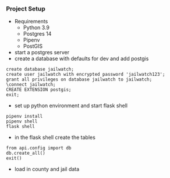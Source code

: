 ### Project Setup
* Requirements
  * Python 3.9
  * Postgres 14
  * Pipenv
  * PostGIS
* start a postgres server
* create a database with defaults for dev and add postgis
```
create database jailwatch;
create user jailwatch with encrypted password 'jailwatch123';
grant all privileges on database jailwatch to jailwatch;
\connect jailwatch;
CREATE EXTENSION postgis;
exit;
```
* set up python environment and start flask shell
```
pipenv install
pipenv shell
flask shell
```
* in the flask shell create the tables
```
from api.config import db
db.create_all()
exit()
```
* load in county and jail data
